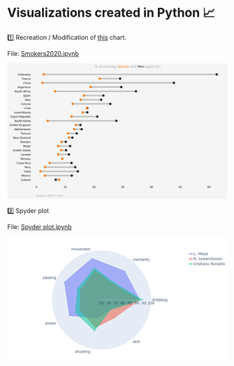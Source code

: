 # Visualizations created in Python 📈


1️⃣
Recreation / Modification of [this](https://images.squarespace-cdn.com/content/v1/55b6a6dce4b089e11621d3ed/1607103175648-H00OJFTYQH0TWACISEF7/Group+comparison.png?format=1000w) chart.

File: [Smokers2020.ipynb](https://github.com/levikul09/Visuals/blob/main/Smokers2020.ipynb)

![example image](https://github.com/levikul09/Visuals/blob/main/Smokers2020.png?raw=True)

2️⃣ Spyder plot

File: [Spyder plot.ipynb](https://github.com/levikul09/Visuals/blob/main/Spyder%20plot.ipynb)

![example image](https://github.com/levikul09/Visuals/blob/main/Spyder%20plot.png?raw=True)
